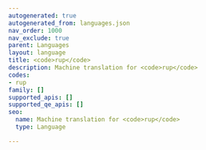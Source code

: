```yaml
---
autogenerated: true
autogenerated_from: languages.json
nav_order: 1000
nav_exclude: true
parent: Languages
layout: language
title: <code>rup</code>
description: Machine translation for <code>rup</code>
codes:
- rup
family: []
supported_apis: []
supported_qe_apis: []
seo:
  name: Machine translation for <code>rup</code>
  type: Language

---
```


